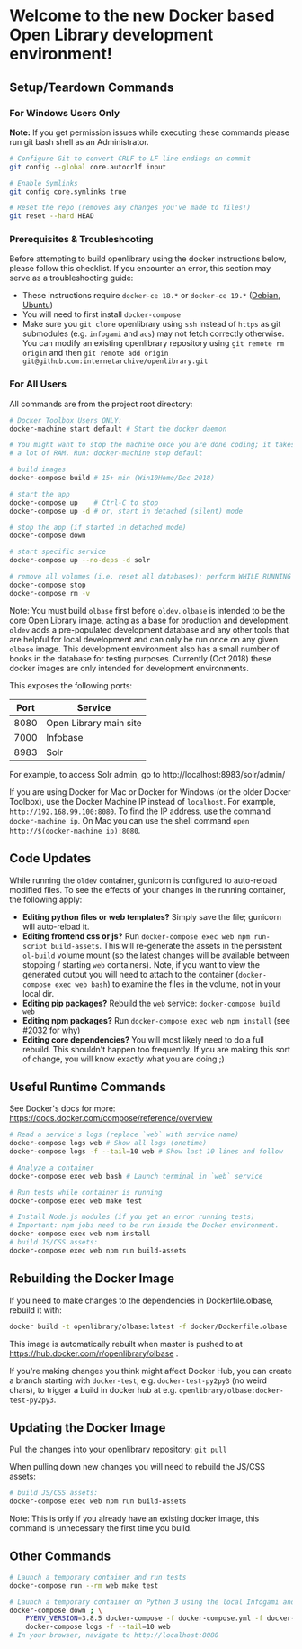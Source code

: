 # Welcome to the new Docker based Open Library development environment!

## Setup/Teardown Commands

### For Windows Users Only

**Note:** If you get permission issues while executing these commands please run git bash shell as an Administrator.

```bash
# Configure Git to convert CRLF to LF line endings on commit
git config --global core.autocrlf input

# Enable Symlinks
git config core.symlinks true

# Reset the repo (removes any changes you've made to files!)
git reset --hard HEAD
```

### Prerequisites & Troubleshooting

Before attempting to build openlibrary using the docker instructions below, please follow this checklist. If you encounter an error, this section may serve as a troubleshooting guide:

- These instructions require `docker-ce 18.*` or `docker-ce 19.*` ([Debian](https://docs.docker.com/install/linux/docker-ce/debian/#install-docker-engine---community-1), [Ubuntu](https://docs.docker.com/install/linux/docker-ce/ubuntu/#install-docker-engine---community-1))
- You will need to first install `docker-compose`
- Make sure you `git clone` openlibrary using `ssh` instead of `https` as git submodules (e.g. `infogami` and `acs`) may not fetch correctly otherwise. You can modify an existing openlibrary repository using `git remote rm origin` and then `git remote add origin git@github.com:internetarchive/openlibrary.git`

### For All Users
All commands are from the project root directory:

```bash
# Docker Toolbox Users ONLY:
docker-machine start default # Start the docker daemon

# You might want to stop the machine once you are done coding; it takes up
# a lot of RAM. Run: docker-machine stop default

# build images
docker-compose build # 15+ min (Win10Home/Dec 2018)

# start the app
docker-compose up    # Ctrl-C to stop
docker-compose up -d # or, start in detached (silent) mode

# stop the app (if started in detached mode)
docker-compose down

# start specific service
docker-compose up --no-deps -d solr

# remove all volumes (i.e. reset all databases); perform WHILE RUNNING
docker-compose stop
docker-compose rm -v
```

Note: You must build `olbase` first before `oldev`. `olbase` is intended to be the core Open Library image, acting as a base for production and development. `oldev` adds a pre-populated development database and any other tools that are helpful for local development and can only be run once on any given `olbase` image. This development environment also has a small number of books in the database for testing purposes. Currently (Oct 2018) these docker images are only intended for development environments.

This exposes the following ports:

| Port | Service                |
| ---- | ---------------------- |
| 8080 | Open Library main site |
| 7000 | Infobase               |
| 8983 | Solr                   |

For example, to access Solr admin, go to http://localhost:8983/solr/admin/

If you are using Docker for Mac or Docker for Windows (or the older Docker Toolbox), use the Docker Machine IP instead of `localhost`. For example, `http://192.168.99.100:8080`. To find the IP address, use the command `docker-machine ip`. On Mac you can use the shell command `open http://$(docker-machine ip):8080`.

## Code Updates

While running the `oldev` container, gunicorn is configured to auto-reload modified files. To see the effects of your changes in the running container, the following apply:

- **Editing python files or web templates?** Simply save the file; gunicorn will auto-reload it.
- **Editing frontend css or js?** Run `docker-compose exec web npm run-script build-assets`. This will re-generate the assets in the persistent `ol-build` volume mount (so the latest changes will be available between stopping / starting  `web` containers). Note, if you want to view the generated output you will need to attach to the container (`docker-compose exec web bash`) to examine the files in the volume, not in your local dir.
- **Editing pip packages?** Rebuild the `web` service: `docker-compose build web`
- **Editing npm packages?** Run `docker-compose exec web npm install` (see [#2032](https://github.com/internetarchive/openlibrary/issues/2032) for why)
- **Editing core dependencies?** You will most likely need to do a full rebuild. This shouldn't happen too frequently. If you are making this sort of change, you will know exactly what you are doing ;)

## Useful Runtime Commands

See Docker's docs for more: https://docs.docker.com/compose/reference/overview

```bash
# Read a service's logs (replace `web` with service name)
docker-compose logs web # Show all logs (onetime)
docker-compose logs -f --tail=10 web # Show last 10 lines and follow

# Analyze a container
docker-compose exec web bash # Launch terminal in `web` service

# Run tests while container is running
docker-compose exec web make test

# Install Node.js modules (if you get an error running tests)
# Important: npm jobs need to be run inside the Docker environment.
docker-compose exec web npm install
# build JS/CSS assets:
docker-compose exec web npm run build-assets
```

## Rebuilding the Docker Image

If you need to make changes to the dependencies in Dockerfile.olbase, rebuild it with:

```bash
docker build -t openlibrary/olbase:latest -f docker/Dockerfile.olbase . # 30+ min (Win10Home/Dec 2018)
```

This image is automatically rebuilt when master is pushed to at https://hub.docker.com/r/openlibrary/olbase .

If you're making changes you think might affect Docker Hub, you can create a branch starting with `docker-test`, e.g. `docker-test-py2py3` (no weird chars), to trigger a build in docker hub at e.g. `openlibrary/olbase:docker-test-py2py3`.

## Updating the Docker Image

Pull the changes into your openlibrary repository: ```git pull```

When pulling down new changes you will need to rebuild the JS/CSS assets:
```bash
# build JS/CSS assets:
docker-compose exec web npm run build-assets
```
Note: This is only if you already have an existing docker image, this command is unnecessary the first time you build.

## Other Commands

```bash
# Launch a temporary container and run tests
docker-compose run --rm web make test

# Launch a temporary container on Python 3 using the local Infogami and then open in local webbrowser
docker-compose down ; \
    PYENV_VERSION=3.8.5 docker-compose -f docker-compose.yml -f docker-compose.infogami-local.yml up -d ; \
    docker-compose logs -f --tail=10 web
# In your browser, navigate to http://localhost:8080
```
